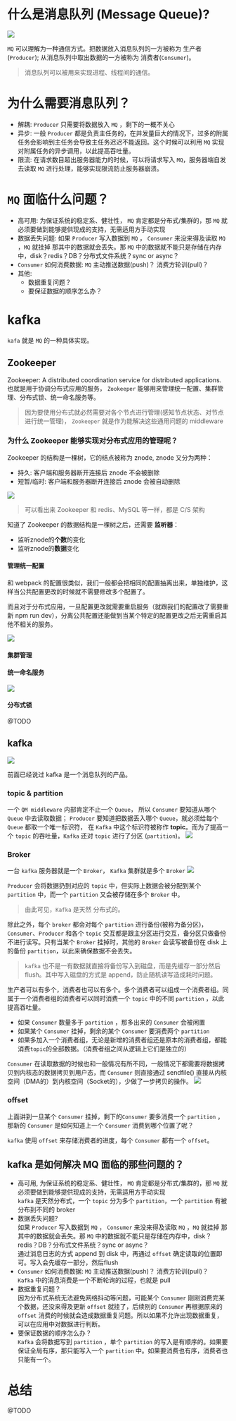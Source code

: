 # 什么是消息队列 (Message Queue)?
![](./assets/MQ/MQ.png)

`MQ` 可以理解为一种通信方式。把数据放入消息队列的一方被称为 生产者(`Producer`); 从消息队列中取出数据的一方被称为 消费者(`Consumer`)。

> 消息队列可以被用来实现进程、线程间的通信。

# 为什么需要消息队列？
+ 解耦: `Producer` 只需要将数据放入 `MQ` ，剩下的一概不关心
+ 异步: 一般 `Producer` 都是负责主任务的，在并发量巨大的情况下，过多的附属任务会影响到主任务会导致主任务迟迟不能返回。这个时候可以利用 `MQ` 实现对附属任务的异步调用，以此提高吞吐量。
+ 限流: 在请求数目超出服务器能力的时候，可以将请求写入 `MQ`，服务器端自发去读取 `MQ` 进行处理，能够实现限流防止服务器崩溃。

# `MQ` 面临什么问题？
+ 高可用: 为保证系统的稳定系、健壮性， `MQ` 肯定都是分布式/集群的，那 `MQ` 就必须要做到能够提供现成的支持，无需适用方手动实现
+ 数据丢失问题: 如果 `Producer` 写入数据到 `MQ` ， `Consumer` 来没来得及读取 `MQ` ，`MQ` 就挂掉 那其中的数据就会丢失。那 `MQ` 中的数据就不能只是存储在内存中，disk？redis？DB？分布式文件系统？sync or async？
+ `Consumer` 如何消费数据: `MQ` 主动推送数据(push)？ 消费方轮训(pull)？
+ 其他:
  + 数据重复问题？
  + 要保证数据的顺序怎么办？

# kafka
`kafa` 就是 `MQ` 的一种具体实现。

## Zookeeper
Zookeeper: A distributed coordination service for distributed applications. 也就是用于协调分布式应用的服务， `Zookeeper` 能够用来管理统一配置、集群管理、分布式锁、统一命名服务等。
> 因为要使用分布式就必然需要对各个节点进行管理(感知节点状态、对节点进行统一管理)， `Zookeeper` 就是作为能解决这些通用问题的 middleware

### 为什么 Zookeeper 能够实现对分布式应用的管理呢？
Zookeeper 的结构是一棵树，它的结点被称为 znode, znode 又分为两种：
+ 持久: 客户端和服务器断开连接后 znode 不会被删除
+ 短暂/临时: 客户端和服务器断开连接后 znode 会被自动删除

![](./assets/MQ/znode.png)

> 可以看出来 Zookeeper 和 redis、MySQL 等一样，都是 C/S 架构

知道了 Zookeeper 的数据结构是一棵树之后，还需要 **监听器**：
+ 监听znode的**个数**的变化
+ 监听znode的**数据**变化

#### 管理统一配置
和 webpack 的配置很类似，我们一般都会把相同的配置抽离出来，单独维护，这样当公共配置更改的时候就不需要修改多个配置了。

而且对于分布式应用，一旦配置更改就需要重启服务（就跟我们的配置改了需要重新 npm run dev），分离公共配置还能做到当某个特定的配置更改之后无需重启其他不相关的服务。

![](./assets/MQ/config.png)

#### 集群管理
#### 统一命名服务
![](./assets/MQ/name.png)
#### 分布式锁
@TODO


## kafka
![](./assets/MQ/kafka.png)

前面已经说过 kafka 是一个消息队列的产品。

### topic & partition
一个 `QM middleware` 内部肯定不止一个 `Queue`， 所以 `Consumer` 要知道从哪个 `Queue` 中去读取数据； `Producer` 要知道把数据丢入哪个 `Queue`，就必须给每个 `Queue` 都取一个唯一标识符， 在 `Kafka` 中这个标识符被称作 **topic**。而为了提高一个 `topic` 的吞吐量，`Kafka` 还对 `topic` 进行了分区 (`partition`)。
![](./assets/MQ/Queue.png)

### Broker
一台 `kafka` 服务器就是一个 `Broker`， `Kafka` 集群就是多个 `Broker`
![](./assets/MQ/Broker.png)

`Producer` 会将数据扔到对应的 `topic` 中，但实际上数据会被分配到某个 `partition` 中，而一个 `partition` 又会被存储在多个 `Broker` 中。

> 由此可见，`Kafka` 是天然 分布式的。

除此之外，每个 `broker` 都会对每个 `partition` 进行备份(被称为备分区)，`Consumer`、`Producer` 和各个 `topic` 交互都是跟主分区进行交互，备分区只做备份不进行读写。只有当某个 `Broker` 挂掉时，其他的 `Broker` 会读写被备份在 disk 上的备份 `partition`，以此来确保数据不会丢失。
> `kafka` 也不是一有数据就直接将备份写入到磁盘，而是先缓存一部分然后 flush。其中写入磁盘的方式是 append，防止随机读写造成耗时问题。

生产者可以有多个，消费者也可以有多个。多个消费者可以组成一个消费者组。同属于一个消费者组的消费者可以同时消费一个 `topic` 中的不同 `partition` ，以此提高吞吐量。
+ 如果 `Consumer` 数量多于 `partition` ，那多出来的 `Consumer` 会被闲置
+ 如果某个 `Consumer` 挂掉，剩余的某个 `Consumer` 要消费两个 `partition`
+ 如果多加入一个消费者组，无论是新增的消费者组还是原本的消费者组，都能消费`topic`的全部数据。（消费者组之间从逻辑上它们是独立的）

`Consumer` 在读取数据的时候也和一般情况有所不同，一般情况下都需要将数据拷贝到内核态的数据拷贝到用户态，而 `Consumer` 则直接通过 sendfile() 直接从内核空间（DMA的）到内核空间（Socket的），少做了一步拷贝的操作。
![](./assets/MQ/copy.png)

### offset
上面讲到一旦某个 `Consumer` 挂掉，剩下的`Consumer` 要多消费一个 `partition` ，那新的 `Consumer` 是如何知道上一个 `Consumer` 消费到哪个位置了呢？

`kafka` 使用 `offset` 来存储消费者的进度，每个 `Consumer` 都有一个 `offset`。

## kafka 是如何解决 MQ 面临的那些问题的？
+ 高可用, 为保证系统的稳定系、健壮性， `MQ` 肯定都是分布式/集群的，那 `MQ` 就必须要做到能够提供现成的支持，无需适用方手动实现<br />
  `kafka` 是天然分布式，一个 `topic` 分为多个 `partition`，一个 `partition` 有被分布到不同的 broker
+ 数据丢失问题?<br />
  如果 `Producer` 写入数据到 `MQ` ， `Consumer` 来没来得及读取 `MQ` ，`MQ` 就挂掉 那其中的数据就会丢失。那 `MQ` 中的数据就不能只是存储在内存中，disk？redis？DB？分布式文件系统？sync or async？<br />
通过消息日志的方式 append 到 disk 中，再通过 `offset` 确定读取的位置即可。写入会先缓存一部分，然后flush
+ `Consumer` 如何消费数据: `MQ` 主动推送数据(push)？ 消费方轮训(pull)？<br />
  `Kafka` 中的消息消费是一个不断轮询的过程，也就是 pull
+ 数据重复问题？<br />
  因为分布式系统无法避免网络抖动等问题，可能某个 `Consumer` 刚刚消费完某个数据，还没来得及更新 `offset` 就挂了，后续别的 `Consumer` 再根据原来的 `offset` 消费的时候就会造成数据重复问题。所以如果不允许出现数据重复，可以在应用中对数据进行判断。
+ 要保证数据的顺序怎么办？<br />
  `Kafka` 会将数据写到 `partition` ，单个 `partition` 的写入是有顺序的。如果要保证全局有序，那只能写入一个 `partition` 中。如果要消费也有序，消费者也只能有一个。

# 总结
@TODO